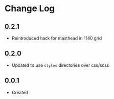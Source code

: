 # Change Log

## 0.2.1

  * Reintroduced hack for masthead in 1140 grid

## 0.2.0

  * Updated to use `styles` directories over css/scss

## 0.0.1

  * Created
